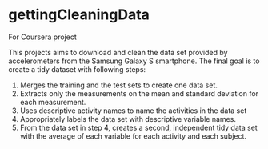 # gettingCleaningData
For Coursera project

This projects aims to download and clean the data set provided by accelerometers from the Samsung Galaxy S smartphone. The final goal is to create a tidy dataset with following steps:
1. Merges the training and the test sets to create one data set.
2. Extracts only the measurements on the mean and standard deviation for each measurement.
3. Uses descriptive activity names to name the activities in the data set
4. Appropriately labels the data set with descriptive variable names.
5. From the data set in step 4, creates a second, independent tidy data set with the average of each variable for each activity and each subject.
